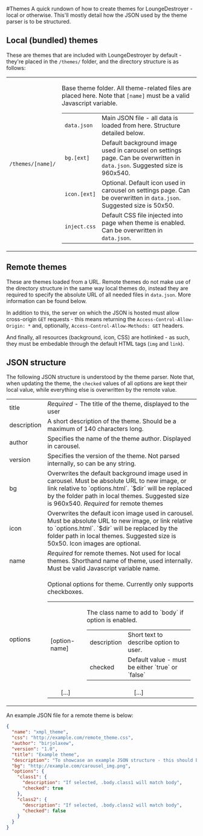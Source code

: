 #Themes
A quick rundown of how to create themes for LoungeDestroyer - local or otherwise.
This'll mostly detail how the JSON used by the theme parser is to be structured.

## Local (bundled) themes
These are themes that are included with LoungeDestroyer by default - they're placed in the `/themes/` folder, and the directory structure is as follows:

<table>
  <tbody>
    <tr>
      <td><code>/themes/[name]/</code></td>
      <td>
        <p>Base theme folder. All theme-related files are placed here. Note that <code>[name]</code> must be a valid Javascript variable.</p>
        <table>
          <tbody>
            <tr>
              <td><code>data.json</code></td>
              <td>Main JSON file - all data is loaded from here. Structure detailed below.</td>
            </tr>
            <tr>
              <td><code>bg.[ext]</code></td>
              <td>Default background image used in carousel on settings page. Can be overwritten in <code>data.json</code>. Suggested size is 960x540.</td>
            </tr>
            <tr>
              <td><code>icon.[ext]</code></td>
              <td>Optional. Default icon used in carousel on settings page. Can be overwritten in <code>data.json</code>. Suggested size is 50x50.</td>
            </tr>
            <tr>
              <td><code>inject.css</code></td>
              <td>Default CSS file injected into page when theme is enabled. Can be overwritten in <code>data.json</code>.</td>
            </tr>
          </tbody>
        </table>
      </td>
    </tr>
  </tbody>
</table>

## Remote themes
These are themes loaded from a URL. Remote themes do not make use of the directory structure in the same way local themes do, instead they are required to specify the absolute URL of all needed files in `data.json`. More information can be found below.

In addition to this, the server on which the JSON is hosted must allow cross-origin `GET` requests - this means returning the `Access-Control-Allow-Origin: *` and, optionally, `Access-Control-Allow-Methods: GET` headers.

And finally, all resources (background, icon, CSS) are hotlinked - as such, they must be embedable through the default HTML tags (`img` and `link`).

## JSON structure
The following JSON structure is understood by the theme parser. Note that, when updating the theme, the `checked` values of all options are kept their local value, while everything else is overwritten by the remote value.

<table>
  <tbody>
    <tr>
      <td>title</td>
      <td><em>Required</em> - The title of the theme, displayed to the user</td>
    </tr>
    <tr>
      <td>description</td>
      <td>A short description of the theme. Should be a maximum of 140 characters long.</td>
    </tr>
    <tr>
      <td>author</td>
      <td>Specifies the name of the theme author. Displayed in carousel.</td>
    </tr>
    <tr>
      <td>version</td>
      <td>Specifies the version of the theme. Not parsed internally, so can be any string.</td>
    </tr>
    <tr>
      <td>bg</td>
      <td>Overwrites the default background image used in carousel. Must be absolute URL to new image, or link relative to `options.html`. `$dir` will be replaced by the folder path in local themes. Suggested size is 960x540. <em>Required</em> for remote themes</td>
    </tr>
    <tr>
      <td>icon</td>
      <td>Overwrites the default icon image used in carousel. Must be absolute URL to new image, or link relative to `options.html`. `$dir` will be replaced by the folder path in local themes. Suggested size is 50x50. Icon images are optional.</td>
    </tr>
    <tr>
      <td>name</td>
      <td><em>Required</em> for remote themes. Not used for local themes. Shorthand name of theme, used internally. Must be valid Javascript variable name.</td>
    </tr>
    <tr>
      <td>options</td>
      <td>
        <p>Optional options for theme. Currently only supports checkboxes.</p>
        <table>
          <tbody>
            <tr>
              <td>[option-name]</td>
              <td>
                <p>The class name to add to `body` if option is enabled.</p>
                <table>
                  <tbody>
                    <tr>
                      <td>description</td>
                      <td>Short text to describe option to user.</td>
                    </tr>
                    <tr>
                      <td>checked</td>
                      <td>Default value - must be either `true` or `false`</td>
                    </tr>
                  </tbody>
                </table>
              </td>
            </tr>
            <tr>
              <td align="middle">[...]</td>
              <td align="middle">[...]</td>
            </tr>
          </tbody>
        </table>
      </td>
    </tr>
  </tbody>
</table>

An example JSON file for a remote theme is below:

```json
{
  "name": "xmpl_theme",
  "css": "http://example.com/remote_theme.css",
  "author": "birjolaxew",
  "version": "1.0",
  "title": "Example theme",
  "description": "To showcase an example JSON structure - this should be a maximum of 140 characters long",
  "bg": "http://example.com/carousel_img.png",
  "options": {
    "class1": {
      "description": "If selected, .body.class1 will match body",
      "checked": true
    },
    "class2": {
      "description": "If selected, .body.class2 will match body",
      "checked": false
    }
  }
}
```